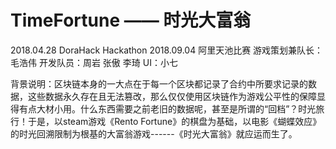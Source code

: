 # TimeFortune —— 时光大富翁
2018.04.28 DoraHack Hackathon
2018.09.04 阿里天池比赛
游戏策划兼队长：毛浩伟
开发队员：周岩 张傲 李琦
UI：小七

背景说明：区块链本身的一大点在于每一个区块都记录了合约中所要求记录的数据，这些数据永久存在且无法篡改，那么仅仅使用区块链作为游戏公平性的保障显得有点大材小用。什么东西需要之前老旧的数据呢，甚至是所谓的“回档”？时光旅行！于是，以steam游戏《Rento Fortune》的棋盘为基础，以电影《蝴蝶效应》的时光回溯限制为根基的大富翁游戏------《时光大富翁》就应运而生了。
